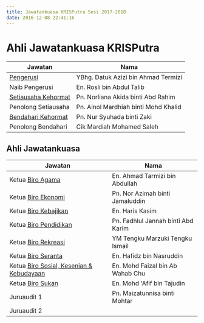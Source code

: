 ```yaml
---
title: Jawatankuasa KRISPutra Sesi 2017-2018 
date: 2016-12-08 22:41:16
---
```

# Ahli Jawatankuasa KRISPutra
Jawatan                                             |Nama
----------------------------------------------------|-----
[Pengerusi](/jawatankuasa/pengerusi/)               |YBhg. Datuk Azizi bin Ahmad Termizi
Naib Pengerusi                                      |En. Rosli bin Abdul Talib
[Setiausaha Kehormat](/jawatankuasa/setiausaha)     |Pn. Norliana Akida binti Abd Rahim
Penolong Setiausaha                                 |Pn. Ainol Mardhiah binti Mohd Khalid
[Bendahari Kehormat](/jawatankuasa/bendahari)       |Pn. Nur Syuhada binti Zaki
Penolong Bendahari                                  |Cik Mardiah Mohamed Saleh
## Ahli Jawatankuasa           
Jawatan                                                 |Nama
--------------------------------------------------------|-----
Ketua [Biro Agama](/jawatankuasa/biro-agama/)           |En. Ahmad Tarmizi bin Abdullah
Ketua [Biro Ekonomi](/jawatankuasa/biro-ekonomi/)       |Pn. Nor Azimah binti Jamaluddin
Ketua [Biro Kebajikan](/jawatankuasa/biro-kebajikan/)   |En. Haris Kasim
Ketua [Biro Pendidikan](/jawatankuasa/biro-pendidikan/) |Pn. Fadhlul Jannah binti Abd Karim
Ketua [Biro Rekreasi](/jawatankuasa/biro-rekreasi/)     |YM Tengku Marzuki Tengku Ismail
Ketua [Biro Seranta](/jawatankuasa/biro-serenta/)       |En. Hafidz bin Nasruddin
Ketua [Biro Sosial, Kesenian & Kebudayaan](/jawatankuasa/biro-sosial-kesenian-kebudayaan/) |En. Mohd Faizal bin Ab Wahab Chu
Ketua [Biro Sukan](/jawatankuasa/biro-sukan/)           |En. Mohd 'Afif bin Tajudin
Juruaudit 1                                             |Pn. Maizatunnisa binti Mohtar
Juruaudit 2                                             |